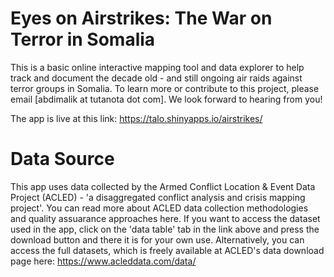 # Eyes on Airstrikes: The War on Terror in Somalia

This is a basic online interactive mapping tool and data explorer to help track and document the decade old - and still ongoing air raids against terror groups in Somalia. To learn more or contribute to this project, please email [abdimalik at tutanota dot com]. We look forward to hearing from you!

The app is live at this link: https://talo.shinyapps.io/airstrikes/

# Data Source

This app uses data collected by the Armed Conflict Location & Event Data Project (ACLED) - 'a disaggregated conflict analysis and crisis mapping project'. You can read more about ACLED data collection methodologies and quality assuarance approaches here. If you want to access the dataset used in the app, click on the 'data table' tab in the link above and press the download button and there it is for your own use. Alternatively, you can access the full datasets, which is freely available at ACLED's data download page here: https://www.acleddata.com/data/ 

